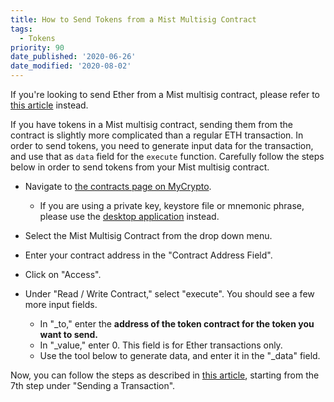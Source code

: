 ```yaml
---
title: How to Send Tokens from a Mist Multisig Contract
tags:
  - Tokens
priority: 90
date_published: '2020-06-26'
date_modified: '2020-08-02'
---
```


<Alert>

If you're looking to send Ether from a Mist multisig contract, please refer to [this article](/how-to/sending/how-to-interact-with-a-multisig-contract) instead.

</Alert>

If you have tokens in a Mist multisig contract, sending them from the contract is slightly more complicated than a regular ETH transaction. In order to send tokens, you need to generate input data for the transaction, and use that as `data` field for the `execute` function. Carefully follow the steps below in order to send tokens from your Mist multisig contract.

* Navigate to [the contracts page on MyCrypto](https://mycrypto.com/contracts/interact).
  * If you are using a private key, keystore file or mnemonic phrase, please use the [desktop application](https://download.mycrypto.com) instead.

* Select the Mist Multisig Contract from the drop down menu.

* Enter your contract address in the "Contract Address Field".

* Click on "Access".

* Under "Read / Write Contract," select "execute". You should see a few more input fields.
  * In "_to," enter the **address of the token contract for the token you want to send.**
  * In "_value," enter 0. This field is for Ether transactions only.
  * Use the tool below to generate data, and enter it in the "_data" field.

<TokenInputData />

Now, you can follow the steps as described in [this article](/how-to/sending/how-to-interact-with-a-multisig-contract), starting from the 7th step under "Sending a Transaction".
